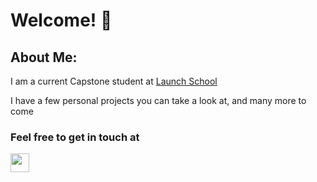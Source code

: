 <h1> Welcome! 👋</h3> 

<section class='about'>
  <h2> About Me:</h2>
  <p>I am a current Capstone student at <a href='https://launchschool.com/pedagogy'>Launch School</a></p>
  <p>I have a few personal projects you can take a look at, and many more to come</p>
  
  <h3>Feel free to get in touch at</h3>
  
   <p><a href='linkedin.com/in/donald-redding-36a093234'><img src="https://github.com/mishmanners/MishManners/raw/master/socials/transparent-Linkedin-logo-icon.png" alt="" style="max-width: 100%;" height="30" align="center"></a></p>
</section>
